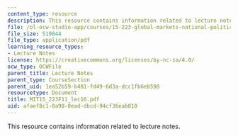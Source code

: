 ```yaml
---
content_type: resource
description: This resource contains information related to lecture notes.
file: /ol-ocw-studio-app/courses/15-223-global-markets-national-politics-and-the-competitive-advantage-of-firms-fall-2011/afaef8c10a980eaddbcd94cf36eab810_MIT15_223F11_lec10.pdf
file_size: 519844
file_type: application/pdf
learning_resource_types:
- Lecture Notes
license: https://creativecommons.org/licenses/by-nc-sa/4.0/
ocw_type: OCWFile
parent_title: Lecture Notes
parent_type: CourseSection
parent_uid: 1ea52b59-b481-fd49-6d3a-dcc1fb6eb598
resourcetype: Document
title: MIT15_223F11_lec10.pdf
uid: afaef8c1-0a98-0ead-dbcd-94cf36eab810
---
```

This resource contains information related to lecture notes.